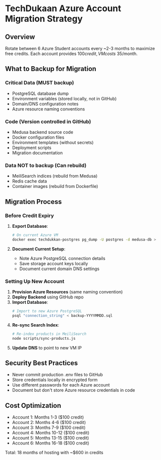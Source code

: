 # TechDukaan Azure Account Migration Strategy

## Overview

Rotate between 6 Azure Student accounts every ~2-3 months to maximize free credits.
Each account provides $100 credit, VM costs ~$35/month.

## What to Backup for Migration

### Critical Data (MUST backup)

- PostgreSQL database dump
- Environment variables (stored locally, not in GitHub)
- Domain/DNS configuration notes
- Azure resource naming conventions

### Code (Version controlled in GitHub)

- Medusa backend source code
- Docker configuration files
- Environment templates (without secrets)
- Deployment scripts
- Migration documentation

### Data NOT to backup (Can rebuild)

- MeiliSearch indices (rebuild from Medusa)
- Redis cache data
- Container images (rebuild from Dockerfile)

## Migration Process

### Before Credit Expiry

1. **Export Database**:

   ```bash
   # On current Azure VM
   docker exec techdukkan-postgres pg_dump -U postgres -d medusa-db > backup-YYYYMMDD.sql
   ```

2. **Document Current Setup**:
   - Note Azure PostgreSQL connection details
   - Save storage account keys locally
   - Document current domain DNS settings

### Setting Up New Account

1. **Provision Azure Resources** (same naming convention)
2. **Deploy Backend** using GitHub repo
3. **Import Database**:
   ```bash
   # Import to new Azure PostgreSQL
   psql "connection_string" < backup-YYYYMMDD.sql
   ```
4. **Re-sync Search Index**:
   ```bash
   # Re-index products in MeiliSearch
   node scripts/sync-products.js
   ```
5. **Update DNS** to point to new VM IP

## Security Best Practices

- Never commit production .env files to GitHub
- Store credentials locally in encrypted form
- Use different passwords for each Azure account
- Document but don't store Azure resource credentials in code

## Cost Optimization

- Account 1: Months 1-3 ($100 credit)
- Account 2: Months 4-6 ($100 credit)
- Account 3: Months 7-9 ($100 credit)
- Account 4: Months 10-12 ($100 credit)
- Account 5: Months 13-15 ($100 credit)
- Account 6: Months 16-18 ($100 credit)

Total: 18 months of hosting with ~$600 in credits
